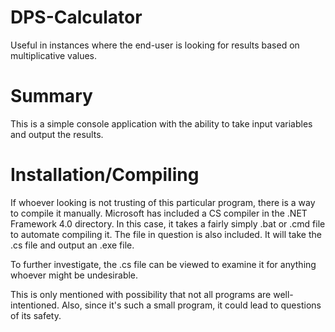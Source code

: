 # DPS-Calculator
Useful in instances where the end-user is looking for results based on multiplicative values.

# Summary
This is a simple console application with the ability to take input variables and output the results.

# Installation/Compiling
If whoever looking is not trusting of this particular program, there is a way to compile it manually. Microsoft has included a CS compiler in the .NET Framework 4.0 directory. In this case, it takes a fairly simply .bat or .cmd file to automate compiling it. The file in question is also included. It will take the .cs file and output an .exe file.

To further investigate, the .cs file can be viewed to examine it for anything whoever might be undesirable.

This is only mentioned with possibility that not all programs are well-intentioned. Also, since it's such a small program, it could lead to questions of its safety.
